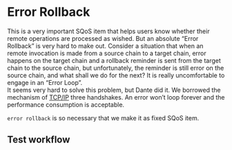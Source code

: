 # Error Rollback

This is a very important SQoS item that helps users know whether their remote operations are processed as wished. But an absolute “Error Rollback” is very hard to make out. Consider a situation that when an remote invocation is made from a source chain to a target chain, error happens on the target chain and a rollback reminder is sent from the target chain to the source chain, but unfortunately, the reminder is still error on the source chain, and what shall we do for the next? It is really uncomfortable to engage in an “Error Loop”.  
It seems very hard to solve this problem, but Dante did it. We borrowed the mechanism of [TCP/IP](https://en.wikipedia.org/wiki/Transmission_Control_Protocol) three handshakes. An error won’t loop forever and the performance consumption is acceptable.  

`error rollback` is so necessary that we make it as fixed SQoS item. 

## Test workflow



